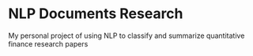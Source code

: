 # NLP Documents Research
My personal project of using NLP to classify and summarize quantitative finance research papers
